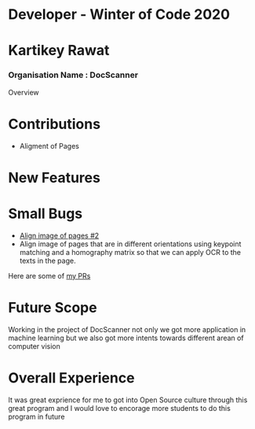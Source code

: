 # Developer - Winter of Code 2020
# Kartikey Rawat
### Organisation Name : DocScanner

 Overview
# Contributions
  - Aligment of Pages
  
# New Features

# Small Bugs
- [Align image of pages #2](https://github.com/dscnsec/DocScanner/issues/2) 
- Align image of pages that are in different orientations using keypoint matching and a homography matrix so that we can apply OCR to the texts in the page.

Here are some of [my PRs](https://github.com/dscnsec/DocScanner/pull/3) 

# Future Scope
Working in the project of DocScanner not only we got more application in machine learning but we also got more intents towards different arean of computer vision
# Overall Experience
It was great exprience for me to got into Open Source culture through this great program and I would love to encorage more students to do this program in future
